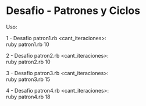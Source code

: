 # Desafio - Patrones y Ciclos

Uso:

1 - Desafio patron1.rb <cant_iteraciones>:<br>
  ruby patron1.rb 10

2 - Desafio patron2.rb <cant_iteraciones>:<br>
  ruby patron2.rb 10

3 - Desafio patron3.rb <cant_iteraciones>:<br>
  ruby patron3.rb 15

4 - Desafio patron4.rb <cant_iteraciones>:<br>
  ruby patron4.rb 18
